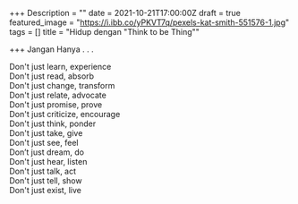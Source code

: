+++
Description = ""
date = 2021-10-21T17:00:00Z
draft = true
featured_image = "https://i.ibb.co/yPKVT7q/pexels-kat-smith-551576-1.jpg"
tags = []
title = "Hidup dengan \"Think to be Thing\""

+++
Jangan Hanya . . .

Don't just learn, experience  
Don't just read, absorb  
Don't just change, transform  
Don't just relate, advocate  
Don't just promise, prove  
Don't just criticize, encourage  
Don't just think, ponder  
Don't just take, give  
Don't just see, feel  
Don’t just dream, do  
Don't just hear, listen  
Don't just talk, act  
Don't just tell, show  
Don't just exist, live